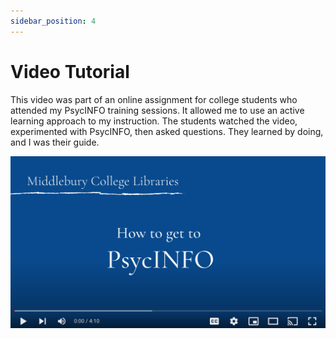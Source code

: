 ```yaml
---
sidebar_position: 4
---
```


# Video Tutorial

This video was part of an online assignment for college students who attended my PsycINFO training sessions. It allowed me to use an active learning approach to my instruction. The students watched the video, experimented with PsycINFO, then asked questions. They learned by doing, and I was their guide.

[![How to get to PsycINFO](/img/video-tutorial-400px.png)](https://youtu.be/Ax0Uag3qpA4)